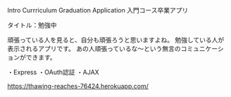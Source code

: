 Intro Currriculum Graduation Application 入門コース卒業アプリ

タイトル：勉強中

頑張っている人を見ると、自分も頑張ろうと思いますよね。
勉強している人が表示されるアプリです。
あの人頑張っているな〜という無言のコミュニケーションができます。

・Express
・OAuth認証
・AJAX

https://thawing-reaches-76424.herokuapp.com/
